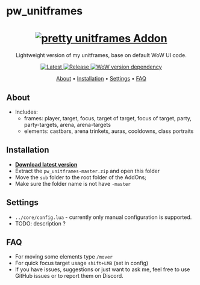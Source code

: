 # pw_unitframes
<h1 align="center">
  <a href="https://github.com/s0h2x/pw_unitframes"><img src="https://user-images.githubusercontent.com/33549022/177565494-d051815a-db4b-4748-b82e-39eb529365dc.png" alt="pretty unitframes Addon"></a>
</h1>
<p align="center">Lightweight version of my unitframes, base on default WoW UI code.</p>
<p align="center">
    <a href="https://github.com/s0h2x/pw_unitframes/releases/latest">
    <a href="https://github.com/s0h2x/pw_unitframes/releases/download/v1.2.7c/pw_unitframes.zip">
    <img src="https://img.shields.io/github/downloads/s0h2x/pw_unitframes/total?label=Download%40latest&style=flat-square&logo=github&logoColor=white"
         alt="Latest">
   <a href="https://github.com/s0h2x/pw_unitframes/releases">
    <img src="https://img.shields.io/github/v/release/s0h2x/pw_unitframes?include_prereleases&style=flat-square&logo=github&logoColor=white"
         alt="Release">
    <!--<a href="https://github.com/s0h2x/pw_unitframes/archive/refs/heads/master.zip">
    <img src="https://img.shields.io/badge/download-latest-red?style=flat-square"
         alt="download latest">-->
    <a href="https://wowwiki-archive.fandom.com/wiki/Patch_3.3.5">
    <img src="https://img.shields.io/badge/WoWPatch-3.3.5-blue?style=flat-square"
         alt="WoW version dependency">
</p>

<p align="center">
  <a href="#about">About</a> •
  <a href="#installation">Installation</a> •
  <a href="#settings">Settings</a> •
  <a href="#faq">FAQ</a>
</p>

## About
- Includes:
    - frames: player, target, focus, target of target, focus of target, party, party-targets, arena, arena-targets
    - elements: castbars, arena trinkets, auras, cooldowns, class portraits
## Installation
- **[Download latest version](https://github.com/s0h2x/pw_unitframes/archive/refs/heads/master.zip)**
- Extract the `pw_unitframes-master.zip` and open this folder
- Move the `sub` folder to the root folder of the AddOns;
- Make sure the folder name is not have `-master`
## Settings
- `../core/config.lua` - currently only manual configuration is supported.
- TODO: description ?
## FAQ
- For moving some elements type `/mover`
- For quick focus target usage `shift+LMB` (set in config)
- If you have issues, suggestions or just want to ask me, feel free to use GitHub issues or to report them on Discord.
